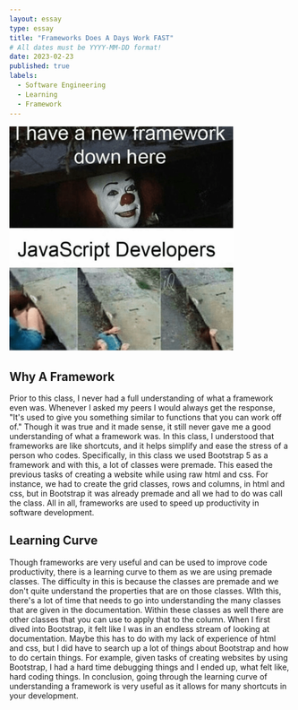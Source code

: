 ```yaml
---
layout: essay
type: essay
title: "Frameworks Does A Days Work FAST"
# All dates must be YYYY-MM-DD format!
date: 2023-02-23
published: true
labels:
  - Software Engineering
  - Learning
  - Framework
---
```


<img width="400px" class="rounded float-start pe-4" src="../img/framework-meme.webp">

## Why A Framework
Prior to this class, I never had a full understanding of what a framework even was. Whenever I asked my peers I would always get the response, "It's used to give you something similar to functions that you can work off of." Though it was true and it made sense, it still never gave me a good understanding of what a framework was. In this class, I understood that frameworks are like shortcuts, and it helps simplify and ease the stress of a person who codes. Specifically, in this class we used Bootstrap 5 as a framework and with this, a lot of classes were premade. This eased the previous tasks of creating a website while using raw html and css. For instance, we had to create the grid classes, rows and columns, in html and css, but in Bootstrap it was already premade and all we had to do was call the class. All in all, frameworks are used to speed up productivity in software development.

## Learning Curve
Though frameworks are very useful and can be used to improve code productivity, there is a learning curve to them as we are using premade classes. The difficulty in this is because the classes are premade and we don't quite understand the properties that are on those classes. WIth this, there's a lot of time that needs to go into understanding the many classes that are given in the documentation. Within these classes as well there are other classes that you can use to apply that to the column. When I first dived into Bootstrap, it felt like I was in an endless stream of looking at documentation. Maybe this has to do with my lack of experience of html and css, but I did have to search up a lot of things about Bootstrap and how to do certain things. For example, given tasks of creating websites by using Bootstrap, I had a hard time debugging things and I ended up, what felt like, hard coding things. In conclusion, going through the learning curve of understanding a framework is very useful as it allows for many shortcuts in your development.


